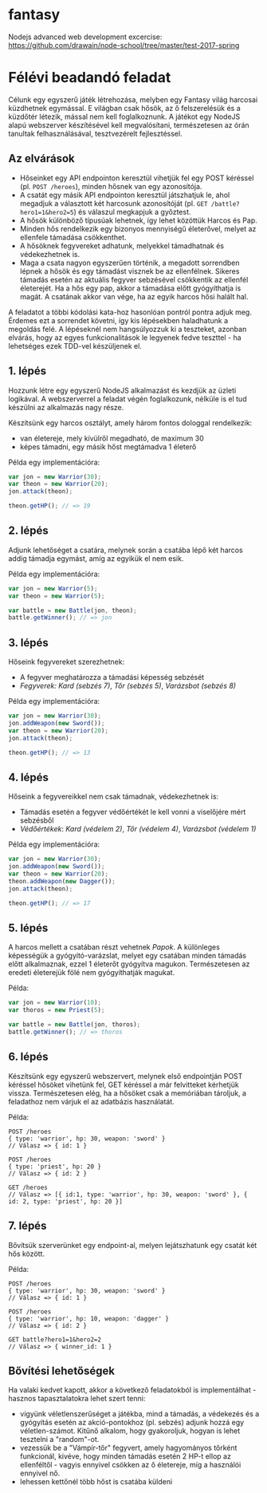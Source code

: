 # fantasy
Nodejs advanced web development excercise: https://github.com/drawain/node-school/tree/master/test-2017-spring

# Félévi beadandó feladat

Célunk egy egyszerű játék létrehozása, melyben egy Fantasy világ harcosai küzdhetnek egymással. E világban csak hősök, az ő felszerelésük és a küzdőtér létezik, mással nem kell foglalkoznunk. A játékot egy NodeJS alapú webszerver készítésével kell megvalósítani, természetesen az órán tanultak felhasználásával, tesztvezérelt fejlesztéssel.

## Az elvárások
- Hőseinket egy API endpointon keresztül vihetjük fel egy POST kéréssel (pl. `POST /heroes`), minden hősnek van egy azonosítója.
- A csatát egy másik API endpointon keresztül játszhatjuk le, ahol megadjuk a választott két harcosunk azonosítóját (pl. `GET /battle?hero1=1&hero2=5`) és válaszul megkapjuk a győztest.
- A hősök különböző típusúak lehetnek, így lehet közöttük Harcos és Pap.
- Minden hős rendelkezik egy bizonyos mennyiségű életerővel, melyet az ellenfele támadása csökkenthet.
- A hősöknek fegyvereket adhatunk, melyekkel támadhatnak és védekezhetnek is.
- Maga a csata nagyon egyszerűen történik, a megadott sorrendben lépnek a hősök és egy támadást visznek be az ellenfélnek. Sikeres támadás esetén az aktuális fegyver sebzésével csökkentik az ellenfél életerejét. Ha a hős egy pap, akkor a támadása előtt gyógyíthatja is magát. A csatának akkor van vége, ha az egyik harcos hősi halált hal.


A feladatot a többi kódolási kata-hoz hasonlóan pontról pontra adjuk meg. Érdemes ezt a sorrendet követni, így kis lépésekben haladhatunk a megoldás felé. A lépéseknél nem hangsúlyozzuk ki a teszteket, azonban elvárás, hogy az egyes funkcionalitások le legyenek fedve teszttel - ha lehetséges ezek TDD-vel készüljenek el.


## 1. lépés
Hozzunk létre egy egyszerű NodeJS alkalmazást és kezdjük az üzleti logikával. A webszerverrel a feladat végén foglalkozunk, nélküle is el tud készülni az alkalmazás nagy része.

Készítsünk egy harcos osztályt, amely három fontos dologgal rendelkezik:

- van életereje, mely kívülről megadható, de maximum 30
- képes támadni, egy másik hőst megtámadva 1 életerő

Példa egy implementációra: 

```javascript
var jon = new Warrior(30);
var theon = new Warrior(20);
jon.attack(theon);

theon.getHP(); // => 19
```


## 2. lépés
Adjunk lehetőséget a csatára, melynek során a csatába lépő két harcos addig támadja egymást, amíg az egyikük el nem esik.

Példa egy implementációra: 

```javascript
var jon = new Warrior(5);
var theon = new Warrior(5);

var battle = new Battle(jon, theon);
battle.getWinner(); // => jon
```


## 3. lépés
Hőseink fegyvereket szerezhetnek:
- A fegyver meghatározza a támadási képesség sebzését
- *Fegyverek:* *Kard (sebzés 7)*, *Tőr (sebzés 5)*, *Varázsbot (sebzés 8)*

Példa egy implementációra:

```javascript
var jon = new Warrior(30);
jon.addWeapon(new Sword());
var theon = new Warrior(20);
jon.attack(theon);

theon.getHP(); // => 13
```


## 4. lépés
Hőseink a fegyvereikkel nem csak támadnak, védekezhetnek is:
- Támadás esetén a fegyver védőértékét le kell vonni a viselőjére mért sebzésből
- *Védőértékek*: *Kard (védelem 2)*, *Tőr (védelem 4)*, *Varázsbot (védelem 1)*

Példa egy implementációra:

```javascript
var jon = new Warrior(30);
jon.addWeapon(new Sword());
var theon = new Warrior(20);
theon.addWeapon(new Dagger());
jon.attack(theon);

theon.getHP(); // => 17
```


## 5. lépés
A harcos mellett a csatában részt vehetnek *Papok*. A különleges képességük a gyógyító-varázslat, melyet egy csatában minden támadás előtt alkalmaznak, ezzel 1 életerőt gyógyítva magukon. Természetesen az eredeti életerejük fölé nem gyógyíthatják magukat.
 
Példa:

```javascript
var jon = new Warrior(10);
var thoros = new Priest(5);

var battle = new Battle(jon, thoros);
battle.getWinner(); // => thoros
```


## 6. lépés
Készítsünk egy egyszerű webszervert, melynek első endpointján POST kéréssel hősöket vihetünk fel, GET kéréssel a már felvitteket kérhetjük vissza. Természetesen elég, ha a hősöket csak a memóriában tároljuk, a feladathoz nem várjuk el az adatbázis használatát. 

Példa:

```
POST /heroes 
{ type: 'warrior', hp: 30, weapon: 'sword' }
// Válasz => { id: 1 }
 
POST /heroes 
{ type: 'priest', hp: 20 }
// Válasz => { id: 2 }

GET /heroes
// Válasz => [{ id:1, type: 'warrior', hp: 30, weapon: 'sword' }, { id: 2, type: 'priest', hp: 20 }]
```


## 7. lépés
Bővítsük szerverünket egy endpoint-al, melyen lejátszhatunk egy csatát két hős között.

Példa:

```
POST /heroes 
{ type: 'warrior', hp: 30, weapon: 'sword' }
// Válasz => { id: 1 }
 
POST /heroes 
{ type: 'warrior', hp: 10, weapon: 'dagger' }
// Válasz => { id: 2 }

GET battle?hero1=1&hero2=2
// Válasz => { winner_id: 1 }
```


## Bővítési lehetőségek
Ha valaki kedvet kapott, akkor a következő feladatokból is implementálhat - hasznos tapasztalatokra lehet szert tenni:

- vigyünk véletlenszerűséget a játékba, mind a támadás, a védekezés és a gyógyítás esetén az akció-pontokhoz (pl. sebzés) adjunk hozzá egy véletlen-számot. Kitűnő alkalom, hogy gyakoroljuk, hogyan is lehet tesztelni a "random"-ot.
- vezessük be a "Vámpír-tőr" fegyvert, amely hagyományos tőrként funkcionál, kivéve, hogy minden támadás esetén 2 HP-t ellop az ellenféltől - vagyis ennyivel csökken az ő életereje, míg a használói ennyivel nő.
- lehessen kettőnél több hőst is csatába küldeni

